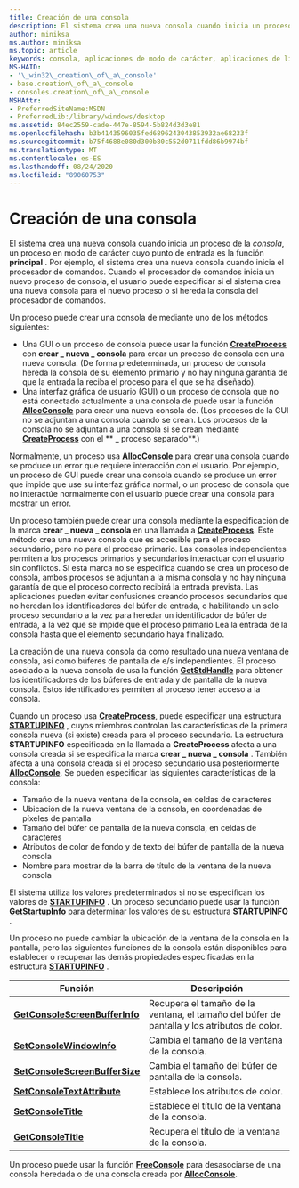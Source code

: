 ```yaml
---
title: Creación de una consola
description: El sistema crea una nueva consola cuando inicia un proceso de la consola, un proceso en modo de carácter cuyo punto de entrada es la función principal.
author: miniksa
ms.author: miniksa
ms.topic: article
keywords: consola, aplicaciones de modo de carácter, aplicaciones de línea de comandos, aplicaciones de terminal, API de consola
MS-HAID:
- '\_win32\_creation\_of\_a\_console'
- base.creation\_of\_a\_console
- consoles.creation\_of\_a\_console
MSHAttr:
- PreferredSiteName:MSDN
- PreferredLib:/library/windows/desktop
ms.assetid: 84ec2559-cade-447e-8594-5b824d3d3e81
ms.openlocfilehash: b3b4143596035fed6896243043853932ae68233f
ms.sourcegitcommit: b75f4688e080d300b80c552d0711fdd86b9974bf
ms.translationtype: MT
ms.contentlocale: es-ES
ms.lasthandoff: 08/24/2020
ms.locfileid: "89060753"
---
```

# <a name="creation-of-a-console"></a>Creación de una consola


El sistema crea una nueva consola cuando inicia un proceso de la *consola*, un proceso en modo de carácter cuyo punto de entrada es la función **principal** . Por ejemplo, el sistema crea una nueva consola cuando inicia el procesador de comandos. Cuando el procesador de comandos inicia un nuevo proceso de consola, el usuario puede especificar si el sistema crea una nueva consola para el nuevo proceso o si hereda la consola del procesador de comandos.

Un proceso puede crear una consola de mediante uno de los métodos siguientes:

- Una GUI o un proceso de consola puede usar la función [**CreateProcess**](https://msdn.microsoft.com/library/windows/desktop/ms682425) con **crear \_ nueva \_ consola** para crear un proceso de consola con una nueva consola. (De forma predeterminada, un proceso de consola hereda la consola de su elemento primario y no hay ninguna garantía de que la entrada la reciba el proceso para el que se ha diseñado).
- Una interfaz gráfica de usuario (GUI) o un proceso de consola que no está conectado actualmente a una consola de puede usar la función [**AllocConsole**](allocconsole.md) para crear una nueva consola de. (Los procesos de la GUI no se adjuntan a una consola cuando se crean. Los procesos de la consola no se adjuntan a una consola si se crean mediante [**CreateProcess**](https://msdn.microsoft.com/library/windows/desktop/ms682425) con el ** \_ proceso separado**.)

Normalmente, un proceso usa [**AllocConsole**](allocconsole.md) para crear una consola cuando se produce un error que requiere interacción con el usuario. Por ejemplo, un proceso de GUI puede crear una consola cuando se produce un error que impide que use su interfaz gráfica normal, o un proceso de consola que no interactúe normalmente con el usuario puede crear una consola para mostrar un error.

Un proceso también puede crear una consola mediante la especificación de la marca **crear \_ nueva \_ consola** en una llamada a [**CreateProcess**](https://msdn.microsoft.com/library/windows/desktop/ms682425). Este método crea una nueva consola que es accesible para el proceso secundario, pero no para el proceso primario. Las consolas independientes permiten a los procesos primarios y secundarios interactuar con el usuario sin conflictos. Si esta marca no se especifica cuando se crea un proceso de consola, ambos procesos se adjuntan a la misma consola y no hay ninguna garantía de que el proceso correcto recibirá la entrada prevista. Las aplicaciones pueden evitar confusiones creando procesos secundarios que no heredan los identificadores del búfer de entrada, o habilitando un solo proceso secundario a la vez para heredar un identificador de búfer de entrada, a la vez que se impide que el proceso primario Lea la entrada de la consola hasta que el elemento secundario haya finalizado.

La creación de una nueva consola da como resultado una nueva ventana de consola, así como búferes de pantalla de e/s independientes. El proceso asociado a la nueva consola de usa la función [**GetStdHandle**](getstdhandle.md) para obtener los identificadores de los búferes de entrada y de pantalla de la nueva consola. Estos identificadores permiten al proceso tener acceso a la consola.

Cuando un proceso usa [**CreateProcess**](https://msdn.microsoft.com/library/windows/desktop/ms682425), puede especificar una estructura [**STARTUPINFO**](https://msdn.microsoft.com/library/windows/desktop/ms686331) , cuyos miembros controlan las características de la primera consola nueva (si existe) creada para el proceso secundario. La estructura **STARTUPINFO** especificada en la llamada a **CreateProcess** afecta a una consola creada si se especifica la marca **crear \_ nueva \_ consola** . También afecta a una consola creada si el proceso secundario usa posteriormente [**AllocConsole**](allocconsole.md). Se pueden especificar las siguientes características de la consola:

- Tamaño de la nueva ventana de la consola, en celdas de caracteres
- Ubicación de la nueva ventana de la consola, en coordenadas de píxeles de pantalla
- Tamaño del búfer de pantalla de la nueva consola, en celdas de caracteres
- Atributos de color de fondo y de texto del búfer de pantalla de la nueva consola
- Nombre para mostrar de la barra de título de la ventana de la nueva consola

El sistema utiliza los valores predeterminados si no se especifican los valores de [**STARTUPINFO**](https://msdn.microsoft.com/library/windows/desktop/ms686331) . Un proceso secundario puede usar la función [**GetStartupInfo**](https://msdn.microsoft.com/library/windows/desktop/ms683230) para determinar los valores de su estructura **STARTUPINFO** .

Un proceso no puede cambiar la ubicación de la ventana de la consola en la pantalla, pero las siguientes funciones de la consola están disponibles para establecer o recuperar las demás propiedades especificadas en la estructura [**STARTUPINFO**](https://msdn.microsoft.com/library/windows/desktop/ms686331) .


| Función                                                         | Descripción                                                          |
|------------------------------------------------------------------|----------------------------------------------------------------------|
| [**GetConsoleScreenBufferInfo**](getconsolescreenbufferinfo.md) | Recupera el tamaño de la ventana, el tamaño del búfer de pantalla y los atributos de color. |
| [**SetConsoleWindowInfo**](setconsolewindowinfo.md)             | Cambia el tamaño de la ventana de la consola.                              |
| [**SetConsoleScreenBufferSize**](setconsolescreenbuffersize.md) | Cambia el tamaño del búfer de pantalla de la consola.                       |
| [**SetConsoleTextAttribute**](setconsoletextattribute.md)       | Establece los atributos de color.                                           |
| [**SetConsoleTitle**](setconsoletitle.md)                       | Establece el título de la ventana de la consola.                                       |
| [**GetConsoleTitle**](getconsoletitle.md)                       | Recupera el título de la ventana de la consola.                                  |




Un proceso puede usar la función [**FreeConsole**](freeconsole.md) para desasociarse de una consola heredada o de una consola creada por [**AllocConsole**](allocconsole.md).








